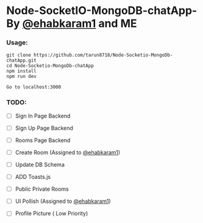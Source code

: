 # Node-SocketIO-MongoDB-chatApp- By [@ehabkaram1](https://github.com/ehabkaram1) and ME

 ### Usage:
```
git clone https://github.com/tarun8718/Node-Socketio-MongoDb-chatApp.git
cd Node-Socketio-MongoDb-chatApp 
npm install
npm run dev

Go to localhost:3000
```

### TODO:
  - [ ] Sign In Page Backend
  - [ ] Sign Up Page Backend
  - [ ] Rooms Page Backend
  - [ ] Create Room (Assigned to [@ehabkaram1](https://github.com/ehabkaram1))
  - [ ] Update DB Schema
  - [ ] ADD Toasts.js 
  - [ ] Public Private Rooms
  - [ ] UI Pollish (Assigned to [@ehabkaram1](https://github.com/ehabkaram1))
  - [ ] Profile Picture ( Low Priority)
 

